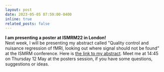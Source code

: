 ```yaml
---
layout: post
date: 2023-05-05 07:59:00-0400
inline: true
related_posts: false
---
```


<b> I am presenting a poster at ISMRM22 in London! </b>
<br>
Next week, I will be presenting my abstract called "Quality control and nuisance regression of fMRI, looking out where signal should not be found" at the ISMRM conference.
Here is <a href="https://osf.io/hz52v/">the link to my abstract</a>.
Meet me at 14:45 on Thursday 12 May at the posters session, if you have some questions, suggestions or ideas.
